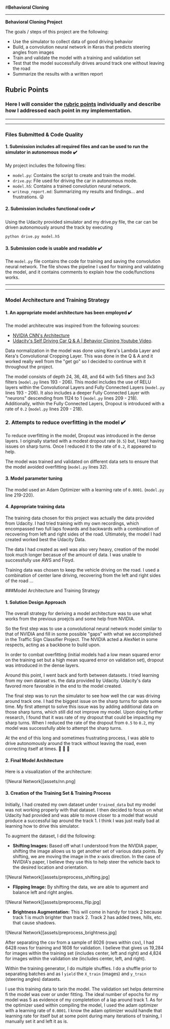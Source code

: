#**Behavioral Cloning** 

---

**Behavioral Cloning Project**

The goals / steps of this project are the following:

* Use the simulator to collect data of good driving behavior
* Build, a convolution neural network in Keras that predicts steering angles from images
* Train and validate the model with a training and validation set
* Test that the model successfully drives around track one without leaving the road
* Summarize the results with a written report


## Rubric Points
### Here I will consider the [rubric points](https://review.udacity.com/#!/rubrics/432/view) individually and describe how I addressed each point in my implementation.

---
---
### Files Submitted & Code Quality

#### 1. Submission includes all required files and can be used to run the simulator in autonomous mode :heavy_check_mark:

My project includes the following files:

* `model.py`: Contains the script to create and train the model.
* `drive.py`: File used for driving the car in autonomous mode.
* `model.h5`: Contains a trained convolution neural network.
* `writeup_report.md`: Summarizing my results and findings... and frustrations. :stuck_out_tongue_winking_eye:

#### 2. Submission includes functional code :heavy_check_mark:
Using the Udacity provided simulator and my drive.py file, the car can be driven autonomously around the track by executing

```
python drive.py model.h5
```

#### 3. Submission code is usable and readable :heavy_check_mark:

The `model.py` file contains the code for training and saving the convolution neural network. The file shows the pipeline I used for training and validating the model, and it contains comments to explain how the code/functions works.

---
---
### Model Architecture and Training Strategy

#### 1. An appropriate model architecture has been employed :heavy_check_mark:

The model architecutre was inspired from the following sources:

* [NVIDIA CNN's Architecture](http://images.nvidia.com/content/tegra/automotive/images/2016/solutions/pdf/end-to-end-dl-using-px.pdf)
* [Udacity's Self Driving Car Q & A | Behavior Cloning Youtube Video](https://www.youtube.com/watch?v=rpxZ87YFg0M).

Data normalization in the model was done using Kera's Lambda Layer and Kera's Convolutional Cropping Layer. This was done in the Q & A and it worked really well from the "get go" so I decided to continue with it throughout the project.

The model consists of depth 24, 36, 48, and 64 with 5x5 filters and 3x3 filters (`model.py` lines 193 - 206). This model includes the use of RELU layers within the Convolutional Layers and Fully Connected Layers (`model.py` lines 193 - 206). It also includes a deeper Fully Connected Layer with "neurons" descending from 1124 to 1 (`model.py` lines 209 - 218). Additionally, within the Fully Connected Layers, Dropout is introduced with a rate of `0.2` (`model.py` lines 209 - 218).


### 2. Attempts to reduce overfitting in the model :heavy_check_mark:

To reduce overfitting in the model, Dropout was introduced in the dense layers. I originally started with a modest dropout rate (`0.5`) but, I kept having issues on sharp turns. Once I reduced it to the rate of `0.2`, it appeared to help.

The model was trained and validated on different data sets to ensure that the model avoided overfitting (`model.py` lines 32).


#### 3. Model parameter tuning

The model used an Adam Optimizer with a learning rate of `0.0001`.  (`model.py` line 219-220).


#### 4. Appropriate training data

The training data chosen for this project was actually the data provided from Udacity. I had tried training with my own recordings, which encompassed two full laps fowards and backwards with a combination of recovering from left and right sides of the road. Ultimately, the model I had created worked best the Udacity Data.

The data I had created as well was also very heavy, creation of the model took much longer becasue of the amount of data. I was unable to successfully use AWS and Floyd.

Training data was chosen to keep the vehicle driving on the road. I used a combination of center lane driving, recovering from the left and right sides of the road ...


###Model Architecture and Training Strategy

#### 1. Solution Design Approach

The overall strategy for deriving a model architecture was to use what works from the previous proejcts and some help from NVIDIA.

So the first step was to use a convolutional neural network model similar to that of NVIDIA and fill in some possible "gaps" with what we accomplished in the Traffic Sign Classifier Project. The NVIDIA acted a AlexNet in some respects, acting as a backbone to build upon.

In order to combat overfitting (initial models had a low mean squared error on the training set but a high mean squared error on validation set), dropout was introduced in the dense layers.

Around this point, I went back and forth between datasets. I tried learning from my own dataset vs. the data provided by Udacity. Udacity's data favored more favorable in the end to the model created.

The final step was to run the simulator to see how well the car was driving around track one. I had the biggest issue on the sharp turns for quite some time. My first attempt to solve this issue was by adding additional data on those sharp turns, which still did not improve my model. Upon doing further research, I found that it was rate of my dropout that could be impacting my sharp turns. When I reduced the rate of the dropout from `0.5` to `0.2`, my model was successfully able to attempt the sharp turns.

At the end of this long and sometimes frustrating process, I was able to drive autonomously around the track without leaving the road, even correcting itself at times. :tada: :tada: :tada:


#### 2. Final Model Architecture

Here is a visualization of the architecture:

![Neural Network][assets/nn.png]


#### 3. Creation of the Training Set & Training Process

Initially, I had created my own dataset under `trained_data` but my model was not working properly with that dataset. I then decided to focus on what Udacity had provided and was able to move closer to a model that would produce a successful lap around the track 1. I think I was just really bad at learning how to drive this simulator.

To augment the dataset, I did the following:

* **Shifting Images:** Based off what I understood from the NVIDIA paper, shifting the image allows us to get another set of various data points. By shifting, we are moving the image in the x-axis direction. In the case of NVIDIA's paper, I believe they use this to help steer the vehicle back to the desired location and orientation.

![Neural Network][assets/preprocess_shifting.jpg]

* **Flipping Image:** By shifting the data, we are able to agument and balance left and right angles.

![Neural Network][assets/preprocess_flip.jpg]

* **Brightness Augmentation:** This will come in handy for track 2 because track 1 is much brighter than track 2. Track 2 has added trees, hills, etc. that cause shadows.

![Neural Network][assets/preprocess_brightness.jpg]

After separating the csv from a sample of 8026 (rows within csv), I had 6428 rows for training and 1608 for validation. I believe that gives us 19,284 for images within the training set (includes center, left and right) and 4,824 for images within the validation ste (includes center, left, and right).

Within the training generator, I do multiple shuffles. I do a shuffle prior to separating batches and as I `yield` the `X_train` (images) and `y_train` (steering angles) datasets.

I use this training data to tarin the model. The validation set helps determine fi the model was over or under fitting. The ideal number of epochs for my model was 5 as evidence of my completetion of a lap around track 1. As for the optimizer used within compiling the model, I used the adam optimizer with a learning rate of `0.0001`. I know the adam optimizer would handle that learning rate for itself but at some point during many iterations of training, I manually set it and left it as is.

